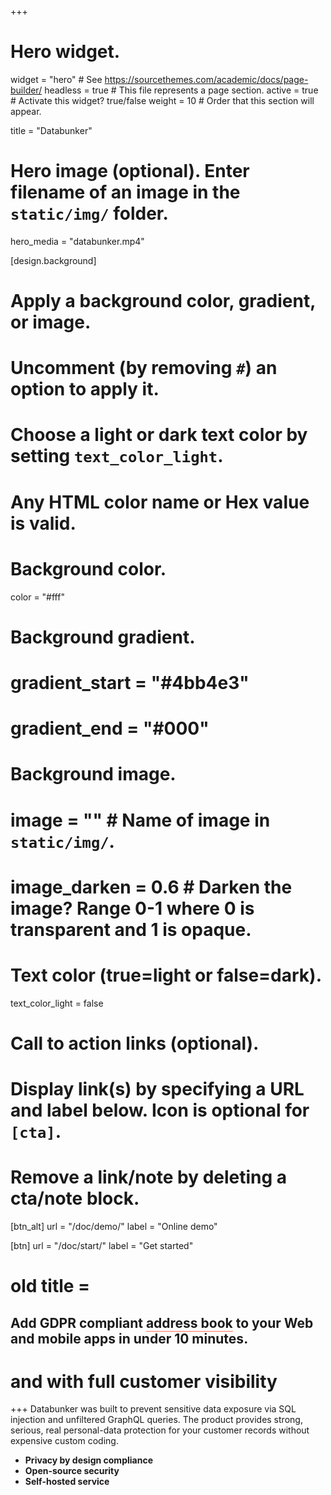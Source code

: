 +++
# Hero widget.
widget = "hero"  # See https://sourcethemes.com/academic/docs/page-builder/
headless = true  # This file represents a page section.
active = true  # Activate this widget? true/false
weight = 10  # Order that this section will appear.

title = "Databunker"

# Hero image (optional). Enter filename of an image in the `static/img/` folder.
hero_media = "databunker.mp4"

[design.background]
  # Apply a background color, gradient, or image.
  #   Uncomment (by removing `#`) an option to apply it.
  #   Choose a light or dark text color by setting `text_color_light`.
  #   Any HTML color name or Hex value is valid.

  # Background color.
  color = "#fff"
  
  # Background gradient.
  # gradient_start = "#4bb4e3"
  # gradient_end = "#000"
  
  # Background image.
  # image = ""  # Name of image in `static/img/`.
  # image_darken = 0.6  # Darken the image? Range 0-1 where 0 is transparent and 1 is opaque.

  # Text color (true=light or false=dark).
  text_color_light = false

# Call to action links (optional).
#   Display link(s) by specifying a URL and label below. Icon is optional for `[cta]`.
#   Remove a link/note by deleting a cta/note block.
[btn_alt]
  url = "/doc/demo/"
  label = "Online demo"
  
[btn]
  url = "/doc/start/"
  label = "Get started"
# old title = <h2>Add GDPR compliant <span style="border-bottom: 1px solid #fc6f5c;">address book</span> to your Web and mobile apps in under 10 minutes.</h2>
# and with full customer visibility
+++
Databunker was built to prevent sensitive data exposure via SQL injection and unfiltered GraphQL queries. The product provides strong, serious, real personal-data protection for your customer records without expensive custom coding.
* **Privacy by design compliance**
* **Open-source security**
* **Self-hosted service**
